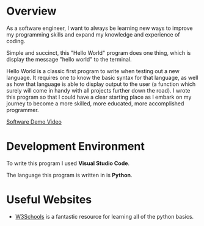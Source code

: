 # Overview

As a software engineer, I want to always be learning new ways to improve my programming skills and expand my knowledge and experience of coding. 

Simple and succinct, this "Hello World" program does one thing, which is display the message "hello world" to the terminal.

Hello World is a classic first program to write when testing out a new language. It requires one to know the basic syntax for that language, as well as how that language is able to display output to the user (a function which surely will come in handy with all projects further down the road). I wrote this program so that I could have a clear starting place as I embark on my journey to become a more skilled, more educated, more accomplished programmer.

[Software Demo Video](https://youtu.be/rURV2EIE8FU)

# Development Environment

To write this program I used **Visual Studio Code**. 

The language this program is written in is **Python**.

# Useful Websites

* [W3Schools](https://www.w3schools.com/)
    is a fantastic resource for learning all of the python basics.
